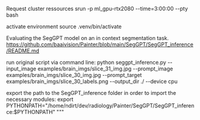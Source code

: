 
Request cluster ressources 
srun -p ml_gpu-rtx2080 --time=3:00:00 --pty bash

activate environment 
source .venv/bin/activate

Evaluating the SegGPT model on an in context segmentation task.
https://github.com/baaivision/Painter/blob/main/SegGPT/SegGPT_inference/README.md

run original script via command line:
python seggpt_inference.py --input_image examples/brain_imgs/slice_31_img.jpg --prompt_image examples/brain_imgs/slice_30_img.jpg --prompt_target examples/brain_imgs/slice_30_labels.png --output_dir ./ --device cpu

export the path to the SegGPT_inference folder in order to import the necessary modules:
export PYTHONPATH="/home/ndirt/dev/radiology/Painter/SegGPT/SegGPT_inference:$PYTHONPATH"
"""